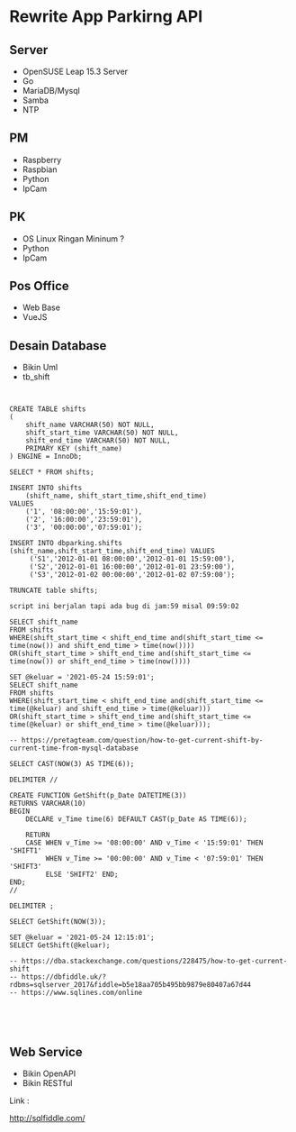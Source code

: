 # Rewrite App Parkirng API

## Server
* OpenSUSE Leap 15.3 Server
* Go
* MariaDB/Mysql
* Samba
* NTP

## PM
* Raspberry 
* Raspbian
* Python
* IpCam

## PK
* OS Linux Ringan Mininum ?
* Python
* IpCam

## Pos Office
* Web Base
* VueJS

## Desain Database
* Bikin Uml
* tb_shift
```


CREATE TABLE shifts 
(
	shift_name VARCHAR(50) NOT NULL,
	shift_start_time VARCHAR(50) NOT NULL,
	shift_end_time VARCHAR(50) NOT NULL,
	PRIMARY KEY (shift_name)
) ENGINE = InnoDb;

SELECT * FROM shifts;

INSERT INTO shifts
	(shift_name, shift_start_time,shift_end_time)
VALUES
	('1', '08:00:00','15:59:01'),
	('2', '16:00:00','23:59:01'),
	('3', '00:00:00','07:59:01');

INSERT INTO dbparking.shifts (shift_name,shift_start_time,shift_end_time) VALUES
	 ('S1','2012-01-01 08:00:00','2012-01-01 15:59:00'),
	 ('S2','2012-01-01 16:00:00','2012-01-01 23:59:00'),
	 ('S3','2012-01-02 00:00:00','2012-01-02 07:59:00');
	
TRUNCATE table shifts;

script ini berjalan tapi ada bug di jam:59 misal 09:59:02

SELECT shift_name
FROM shifts
WHERE(shift_start_time < shift_end_time and(shift_start_time <= time(now()) and shift_end_time > time(now())))
OR(shift_start_time > shift_end_time and(shift_start_time <= time(now()) or shift_end_time > time(now())))

SET @keluar = '2021-05-24 15:59:01';   
SELECT shift_name
FROM shifts
WHERE(shift_start_time < shift_end_time and(shift_start_time <= time(@keluar) and shift_end_time > time(@keluar)))
OR(shift_start_time > shift_end_time and(shift_start_time <= time(@keluar) or shift_end_time > time(@keluar)));

-- https://pretagteam.com/question/how-to-get-current-shift-by-current-time-from-mysql-database

SELECT CAST(NOW(3) AS TIME(6));

DELIMITER //

CREATE FUNCTION GetShift(p_Date DATETIME(3))
RETURNS VARCHAR(10)
BEGIN
    DECLARE v_Time time(6) DEFAULT CAST(p_Date AS TIME(6));
    
    RETURN
    CASE WHEN v_Time >= '08:00:00' AND v_Time < '15:59:01' THEN 'SHIFT1'
         WHEN v_Time >= '00:00:00' AND v_Time < '07:59:01' THEN 'SHIFT3'
         ELSE 'SHIFT2' END;
END;
//

DELIMITER ;

SELECT GetShift(NOW(3));

SET @keluar = '2021-05-24 12:15:01';   
SELECT GetShift(@keluar);

-- https://dba.stackexchange.com/questions/228475/how-to-get-current-shift
-- https://dbfiddle.uk/?rdbms=sqlserver_2017&fiddle=b5e18aa705b495bb9879e80407a67d44
-- https://www.sqlines.com/online





```

## Web Service
* Bikin OpenAPI
* Bikin RESTful






Link :

http://sqlfiddle.com/
